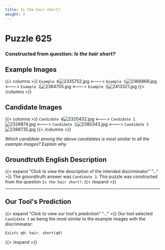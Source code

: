 ```yaml
---
title: Is the hair short?
weight: 3
---
```


# Puzzle 625
### Constructed from question: _Is the hair short?_


## Example Images
{{< columns >}}
`Example 0`![2335752.jpg](/gqa_images/2335752.jpg)
<--->
`Example 1`![2366869.jpg](/gqa_images/2366869.jpg)
<--->
`Example 2`![2384705.jpg](/gqa_images/2384705.jpg)
<--->
`Example 3`![2413321.jpg](/gqa_images/2413321.jpg)
{{< /columns >}}

## Candidate Images
{{< columns >}}
`Candidate 0`![2320432.jpg](/gqa_images/2320432.jpg)
<--->
`Candidate 1`![2326874.jpg](/gqa_images/2326874.jpg)
<--->
`Candidate 2`![2380343.jpg](/gqa_images/2380343.jpg)
<--->
`Candidate 3`![2388735.jpg](/gqa_images/2388735.jpg)
{{< /columns >}}

*Which candidate among the above candidates is most similar to all the example images? Explain why.*

## Groundtruth English Description

{{< expand "Click to view the description of the intended discriminator" "..." >}}
The groundtruth answer was `Candidate 3`. This puzzle was constructed from the question `Is the hair short?`.
{{< /expand >}}

---

## Our Tool's Prediction

{{< expand "Click to view our tool's prediction" "..." >}}
Our tool selected `Candidate 3` as being the most similar to the example images with the discriminator:
```plaintext
Exists q0: hair. short(q0)
```
{{< /expand >}}
